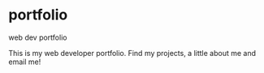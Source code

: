 # portfolio
web dev portfolio

This is my web developer portfolio. Find my projects, a little about me and email me!
